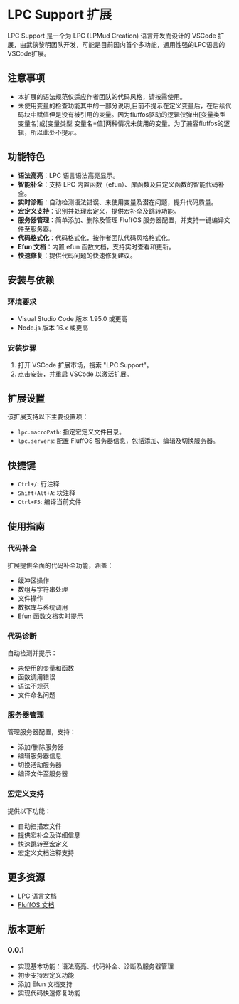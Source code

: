 # LPC Support 扩展

LPC Support 是一个为 LPC (LPMud Creation) 语言开发而设计的 VSCode 扩展，由武侠黎明团队开发，可能是目前国内首个多功能，通用性强的LPC语言的VSCode扩展。

## 注意事项

- 本扩展的语法规范仅适应作者团队的代码风格，请按需使用。
- 未使用变量的检查功能其中的一部分说明,目前不提示在定义变量后，在后续代码块中赋值但是没有被引用的变量。因为fluffos驱动的逻辑仅弹出[变量类型 变量名]或[变量类型 变量名=值]两种情况未使用的变量。为了兼容fluffos的逻辑，所以此处不提示。

## 功能特色

- **语法高亮**：LPC 语言语法高亮显示。
- **智能补全**：支持 LPC 内置函数（efun）、库函数及自定义函数的智能代码补全。
- **实时诊断**：自动检测语法错误、未使用变量及潜在问题，提升代码质量。
- **宏定义支持**：识别并处理宏定义，提供宏补全及跳转功能。
- **服务器管理**：简单添加、删除及管理 FluffOS 服务器配置，并支持一键编译文件至服务器。
- **代码格式化**：代码格式化，按作者团队代码风格格式化。
- **Efun 文档**：内置 efun 函数文档，支持实时查看和更新。
- **快速修复**：提供代码问题的快速修复建议。

## 安装与依赖

### 环境要求

- Visual Studio Code 版本 1.95.0 或更高
- Node.js 版本 16.x 或更高

### 安装步骤

1. 打开 VSCode 扩展市场，搜索 "LPC Support"。
2. 点击安装，并重启 VSCode 以激活扩展。

## 扩展设置

该扩展支持以下主要设置项：

- `lpc.macroPath`: 指定宏定义文件目录。
- `lpc.servers`: 配置 FluffOS 服务器信息，包括添加、编辑及切换服务器。

## 快捷键

- `Ctrl+/`: 行注释
- `Shift+Alt+A`: 块注释
- `Ctrl+F5`: 编译当前文件

## 使用指南

### 代码补全

扩展提供全面的代码补全功能，涵盖：

- 缓冲区操作
- 数组与字符串处理
- 文件操作
- 数据库与系统调用
- Efun 函数文档实时提示

### 代码诊断

自动检测并提示：

- 未使用的变量和函数
- 函数调用错误
- 语法不规范
- 文件命名问题

### 服务器管理

管理服务器配置，支持：

- 添加/删除服务器
- 编辑服务器信息
- 切换活动服务器
- 编译文件至服务器

### 宏定义支持

提供以下功能：

- 自动扫描宏文件
- 提供宏补全及详细信息
- 快速跳转至宏定义
- 宏定义文档注释支持

## 更多资源

- [LPC 语言文档](https://mud.wiki/LPC)
- [FluffOS 文档](https://www.fluffos.info)

## 版本更新

### 0.0.1

- 实现基本功能：语法高亮、代码补全、诊断及服务器管理
- 初步支持宏定义功能
- 添加 Efun 文档支持
- 实现代码快速修复功能

